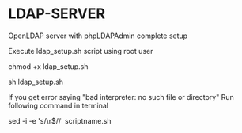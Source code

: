 # LDAP-SERVER
OpenLDAP server with phpLDAPAdmin complete setup

Execute ldap_setup.sh script using root user

chmod +x ldap_setup.sh

sh ldap_setup.sh

If you get error saying "bad interpreter: no such file or directory"
Run following command in terminal

sed -i -e 's/\r$//' scriptname.sh
